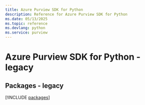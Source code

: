 ```yaml
---
title: Azure Purview SDK for Python
description: Reference for Azure Purview SDK for Python
ms.date: 05/13/2025
ms.topic: reference
ms.devlang: python
ms.service: purview
---
```

# Azure Purview SDK for Python - legacy
## Packages - legacy
[!INCLUDE [packages](purview-index.md)]